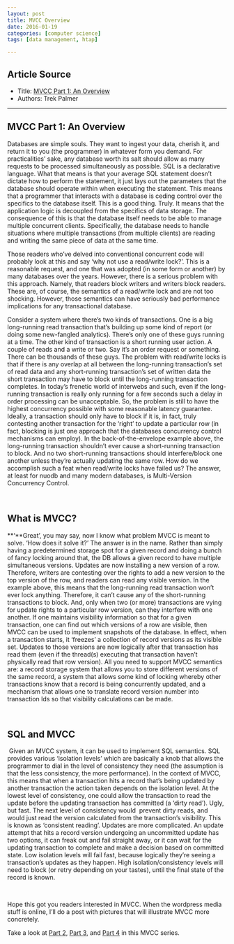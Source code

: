 ```yaml
---
layout: post
title: MVCC Overview
date: 2016-01-19
categories: [computer science]
tags: [data management, htap]

---
```


## Article Source
* Title: [MVCC Part 1: An Overview]()
* Authors: Trek Palmer

---


MVCC Part 1: An Overview 
------------------------

Databases are simple souls. They want to ingest your data, cherish it,
and return it to you (the programmer) in whatever form you demand. For
practicalities’ sake, any database worth its salt should allow as many
requests to be processed simultaneously as possible. SQL is a
declarative language. What that means is that your average SQL statement
doesn’t dictate how to perform the statement, it just lays out the
parameters that the database should operate within when executing the
statement. This means that a programmer that interacts with a database
is ceding control over the specifics to the database itself. This is a
good thing. Truly. It means that the application logic is decoupled from
the specifics of data storage. The consequence of this is that the
database itself needs to be able to manage multiple concurrent clients.
Specifically, the database needs to handle situations where multiple
transactions (from multiple clients) are reading and writing the same
piece of data at the same time.

Those readers who’ve delved into conventional concurrent code will
probably look at this and say ‘why not use a read/write lock?’. This is
a reasonable request, and one that was adopted (in some form or another)
by many databases over the years. However, there is a serious problem
with this approach. Namely, that readers block writers and writers block
readers. These are, of course, the semantics of a read/write lock and
are not too shocking. However, those semantics can have seriously bad
performance implications for any transactional database.

Consider a system where there’s two kinds of transactions. One is a big
long-running read transaction that’s building up some kind of report (or
doing some new-fangled analytics). There’s only one of these guys
running at a time. The other kind of transaction is a short running user
action. A couple of reads and a write or two. Say it’s an order request
or something. There can be thousands of these guys. The problem with
read/write locks is that if there is any overlap at all between the
long-running transaction’s set of read data and any short-running
transaction’s set of written data the short transaction may have to
block until the long-running transaction completes. In today’s frenetic
world of interwebs and such, even if the long-running transaction is
really only running for a few seconds such a delay in order processing
can be unacceptable. So, the problem is still to have the highest
concurrency possible with some reasonable latency guarantee. Ideally, a
transaction should only have to block if it is, in fact, truly
contesting another transaction for the ‘right’ to update a particular
row (in fact, blocking is just one approach that the databases
concurrency control mechanisms can employ). In the back-of-the-envelope
example above, the long-running transaction shouldn’t ever cause a
short-running transaction to block. And no two short-running
transactions should interfere/block one another unless they’re actually
updating the same row. How do we accomplish such a feat when read/write
locks have failed us? The answer, at least for nuodb and many modern
databases, is Multi-Version Concurrency Control.

 

**What is MVCC?**
-----------------

**‘**Great’, you may say, now I know what problem MVCC is meant to
solve. ‘How does it solve it?’ The answer is in the name. Rather than
simply having a predetermined storage spot for a given record and doing
a bunch of fancy locking around that, the DB allows a given record to
have multiple simultaneous versions. Updates are now installing a new
version of a row. Therefore, writers are contesting over the rights to
add a new version to the top version of the row, and readers can read
any visible version. In the example above, this means that the
long-running read transaction won’t ever lock anything. Therefore, it
can’t cause any of the short-running transactions to block. And, only
when two (or more) transactions are vying for update rights to a
particular row version, can they interfere with one another. If one
maintains visibility information so that for a given transaction, one
can find out which versions of a row are visible, then MVCC can be used
to implement snapshots of the database. In effect, when a transaction
starts, it ‘freezes’ a collection of record versions as its visible set.
Updates to those versions are now logically after that transaction has
read them (even if the thread(s) executing that transaction haven’t
physically read that row version). All you need to support MVCC
semantics are: a record storage system that allows you to store
different versions of the same record, a system that allows some kind of
locking whereby other transactions know that a record is being
concurrently updated, and a mechanism that allows one to translate
record version number into transaction Ids so that visibility
calculations can be made.

 

**SQL and MVCC**
----------------

 Given an MVCC system, it can be used to implement SQL semantics. SQL
provides various ‘isolation levels’ which are basically a knob that
allows the programmer to dial in the level of consistency they need (the
assumption is that the less consistency, the more performance). In the
context of MVCC, this means that when a transaction hits a record that’s
being updated by another transaction the action taken depends on the
isolation level. At the lowest level of consistency, one could allow the
transaction to read the update before the updating transaction has
committed (a ‘dirty read’). Ugly, but fast. The next level of
consistency would  prevent dirty reads, and would just read the version
calculated from the transaction’s visibility. This is known as
‘consistent reading’. Updates are more complicated. An update attempt
that hits a record version undergoing an uncommitted update has two
options, it can freak out and fail straight away, or it can wait for the
updating transaction to complete and make a decision based on committed
state. Low isolation levels will fail fast, because logically they’re
seeing a transaction’s updates as they happen. High
isolation/consistency levels will need to block (or retry depending on
your tastes), until the final state of the record is known.

 

Hope this got you readers interested in MVCC. When the wordpress media
stuff is online, I’ll do a post with pictures that will illustrate MVCC
more concretely.

Take a look at [Part
2](http://dev.nuodb.com/techblog/2013/03/13/mvcc-part-2-pretty-pictures-and-some-examples),
[Part
3](http://dev.nuodb.com/techblog/mvcc-part-3-subtleties-consistency-and-visibility),
and [Part 4](http://dev.nuodb.com/techblog/mvcc-part-4-distributed-mvcc)
in this MVCC series.